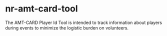 # nr-amt-card-tool
The AMT-CARD Player Id Tool is intended to track information about players during events to minimize the logistic burden on volunteers.
